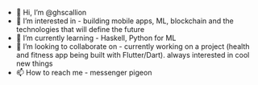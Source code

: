 - 👋 Hi, I’m @ghscallion
- 👀 I’m interested in - building mobile apps, ML, blockchain and the technologies that will define the future
- 🌱 I’m currently learning - Haskell, Python for ML
- 💞️ I’m looking to collaborate on - currently working on a project (health and fitness app being built with Flutter/Dart). always interested in cool new things
- 📫 How to reach me - messenger pigeon

<!---
ghscallion/ghscallion is a ✨ special ✨ repository because its `README.md` (this file) appears on your GitHub profile.
You can click the Preview link to take a look at your changes.
--->
